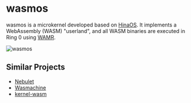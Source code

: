 # wasmos
wasmos is a microkernel developed based on [HinaOS](https://github.com/nuta/microkernel-book).
It implements a WebAssembly (WASM) "userland", and all WASM binaries are executed in Ring 0 using [WAMR](https://github.com/bytecodealliance/wasm-micro-runtime).

![wasmos](https://github.com/RI5255/wasmos/assets/92210252/9bccd926-6260-4d1c-947a-68df5e452d7d)


## Similar Projects
- [Nebulet](https://github.com/nebulet/nebulet)
- [Wasmachine](https://ieeexplore.ieee.org/document/9156135)
- [kernel-wasm](https://github.com/wasmerio/kernel-wasm)
